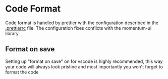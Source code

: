 # Code Format

Code format is handled by prettier with the configuration described in the [.prettierrc](./.prettierrc) file. The configuration fixes conflicts with the momentum-ui library

## Format on save

Setting up "format on save" on for vscode is highly recommended, this way your code will always look pristine and most importantly you won't forget to format the code
